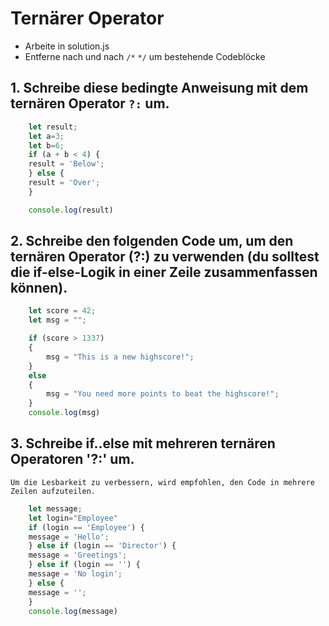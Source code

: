 # Ternärer Operator
* Arbeite in solution.js
* Entferne nach und nach `/*` `*/` um bestehende Codeblöcke
## 1. Schreibe diese bedingte Anweisung mit dem ternären Operator `?:` um.
```js
    let result;
    let a=3;
    let b=6;
    if (a + b < 4) {
    result = 'Below';
    } else {
    result = 'Over';
    }

    console.log(result)
```
## 2. Schreibe den folgenden Code um, um den ternären Operator (?:) zu verwenden (du solltest die if-else-Logik in einer Zeile zusammenfassen können).
```js
    let score = 42;
    let msg = "";

    if (score > 1337)
    {
        msg = "This is a new highscore!";
    }
    else
    {
        msg = "You need more points to beat the highscore!";
    }
    console.log(msg)
```

## 3. Schreibe if..else mit mehreren ternären Operatoren '?:' um.

    Um die Lesbarkeit zu verbessern, wird empfohlen, den Code in mehrere Zeilen aufzuteilen.
```js
    let message;
    let login="Employee"
    if (login == 'Employee') {
    message = 'Hello';
    } else if (login == 'Director') {
    message = 'Greetings';
    } else if (login == '') {
    message = 'No login';
    } else {
    message = '';
    }
    console.log(message)
```
